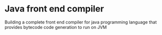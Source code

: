 # Java front end compiler
Building a complete front end compiler for java programming language that provides bytecode code generation to run on JVM
